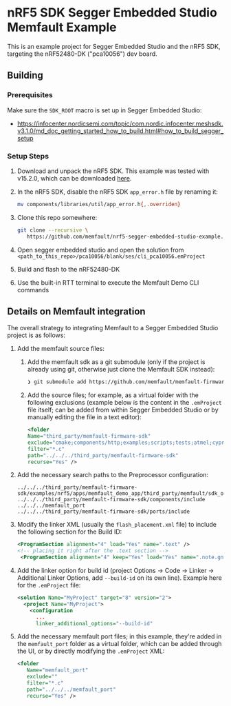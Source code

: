 # nRF5 SDK Segger Embedded Studio Memfault Example

This is an example project for Segger Embedded Studio and the nRF5 SDK,
targeting the nRF52480-DK ("pca10056") dev board.

## Building

### Prerequisites

Make sure the `SDK_ROOT` macro is set up in Segger Embedded Studio:

- https://infocenter.nordicsemi.com/topic/com.nordic.infocenter.meshsdk.v3.1.0/md_doc_getting_started_how_to_build.html#how_to_build_segger_setup

### Setup Steps

1. Download and unpack the nRF5 SDK. This example was tested with v15.2.0, which
   can be downloaded
   [here](https://developer.nordicsemi.com/nRF5_SDK/nRF5_SDK_v15.x.x/nRF5_SDK_15.2.0_9412b96.zip).

2. In the nRF5 SDK, disable the nRF5 SDK `app_error.h` file by renaming it:

   ```bash
   mv components/libraries/util/app_error.h{,.overriden}
   ```

3. Clone this repo somewhere:

   ```bash
   git clone --recursive \
      https://github.com/memfault/nrf5-segger-embedded-studio-example.git
   ```

4. Open segger embedded studio and open the solution from
   `<path_to_this_repo>/pca10056/blank/ses/cli_pca10056.emProject`

5. Build and flash to the nRF52480-DK

6. Use the built-in RTT terminal to execute the Memfault Demo CLI commands

## Details on Memfault integration

The overall strategy to integrating Memfault to a Segger Embedded Studio project
is as follows:

1. Add the memfault source files:

   1. Add the memfault sdk as a git submodule (only if the project is already
      using git, otherwise just clone the Memfault SDK instead):

      ```bash
      ❯ git submodule add https://github.com/memfault/memfault-firmware-sdk.git third_party/memfault-firmware-sdk
      ```

   2. Add the source files; for example, as a virtual folder with the following
      exclusions (example below is the content in the `.emProject` file itself;
      can be added from within Segger Embedded Studio or by manually editing the
      file in a text editor):

      ```xml
      <folder
      Name="third_party/memfault-firmware-sdk"
      exclude="cmake;components/http;examples;scripts;tests;atmel;cypress;dialog;emlib;esp8266_sdk;esp_idf;freertos;mynewt;nxp;particle;qp;s32sdk;stm32cube;templates;zephyr;nrf5_coredump_storage.c"
      filter="*.c"
      path="../../../third_party/memfault-firmware-sdk"
      recurse="Yes" />
      ```

2. Add the necessary search paths to the Preprocessor configuration:

   ```plaintext
   ../../../third_party/memfault-firmware-sdk/examples/nrf5/apps/memfault_demo_app/third_party/memfault/sdk_overrides
   ../../../third_party/memfault-firmware-sdk/components/include
   ../../../memfault_port
   ../../../third_party/memfault-firmware-sdk/ports/include
   ```

3. Modify the linker XML (usually the `flash_placement.xml` file) to include the
   following section for the Build ID:

   ```xml
   <ProgramSection alignment="4" load="Yes" name=".text" />
   <!-- placing it right after the .text section -->
    <ProgramSection alignment="4" keep="Yes" load="Yes" name=".note.gnu.build-id" inputsections="*(.note.gnu.build-id)" address_symbol="__start_gnu_build_id_start" end_symbol="__stop_gnu_build_id_stop" />
   ```

4. Add the linker option for build id (project Options -> Code -> Linker ->
   Additional Linker Options, add `--build-id` on its own line). Example here
   for the `.emProject` file:

   ```xml
   <solution Name="MyProject" target="8" version="2">
     <project Name="MyProject">
       <configuration
         ...
         linker_additional_options="--build-id"
   ```

5. Add the necessary memfault port files; in this example, they're added in the
   `memfault_port` folder as a virtual folder, which can be added through the
   UI, or by directly modifying the `.emProject` XML:

   ```xml
   <folder
      Name="memfault_port"
      exclude=""
      filter="*.c"
      path="../../../memfault_port"
      recurse="Yes" />
   ```
